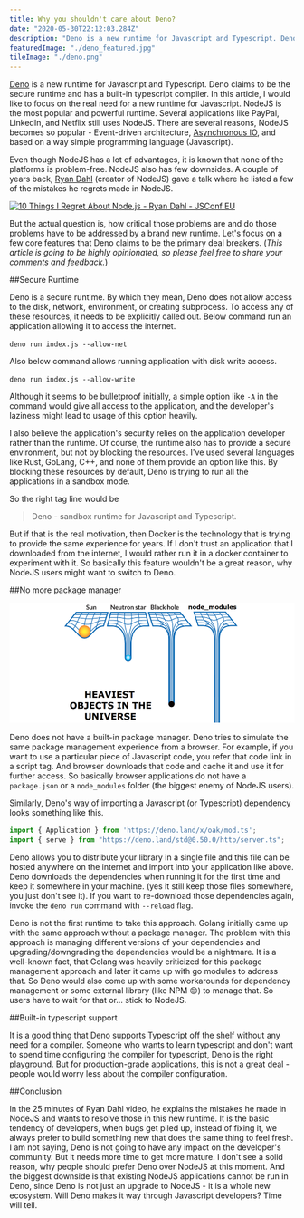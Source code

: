 ```yaml
---
title: Why you shouldn't care about Deno?
date: "2020-05-30T22:12:03.284Z"
description: "Deno is a new runtime for Javascript and Typescript. Deno claims to be a secure runtime and has a built-in typescript compiler. In this article, I would like to focus on the real need for a new runtime for Javascript."
featuredImage: "./deno_featured.jpg"
tileImage: "./deno.png"
---
```


[Deno](https://deno.land/) is a new runtime for Javascript and Typescript. Deno claims to be the secure runtime and has a built-in typescript compiler. In this article, I would like to focus on the real need for a new runtime for Javascript. NodeJS is the most popular and powerful runtime. Several applications like PayPal, LinkedIn, and Netflix still uses NodeJS. There are several reasons, NodeJS becomes so popular - Event-driven architecture, [Asynchronous IO](https://www.jawahar.tech/blog/javascript-asynchronous-programming), and based on a way simple programming language (Javascript). 

Even though NodeJS has a lot of advantages, it is known that none of the platforms is problem-free. NodeJS also has few downsides. A couple of years back, [Ryan Dahl](https://github.com/ry) (creator of NodeJS) gave a talk where he listed a few of the mistakes he regrets made in NodeJS. 

[![10 Things I Regret About Node.js - Ryan Dahl - JSConf EU](http://img.youtube.com/vi/M3BM9TB-8yA/0.jpg)](http://www.youtube.com/watch?v=M3BM9TB-8yA "10 Things I Regret About Node.js - Ryan Dahl - JSConf EU")

But the actual question is, how critical those problems are and do those problems have to be addressed by a brand new runtime. Let's focus on a few core features that Deno claims to be the primary deal breakers. (*This article is going to be highly opinionated, so please feel free to share your comments and feedback.*)

##Secure Runtime

Deno is a secure runtime. By which they mean, Deno does not allow access to the disk, network, environment, or creating subprocess. To access any of these resources, it needs to be explicitly called out. Below command run an application allowing it to access the internet.

`deno run index.js --allow-net`

Also below command allows running application with disk write access.

`deno run index.js --allow-write`

Although it seems to be bulletproof initially, a simple option like `-A` in the command would give all access to the application, and the developer's laziness might lead to usage of this option heavily.

I also believe the application's security relies on the application developer rather than the runtime. Of course, the runtime also has to provide a secure environment, but not by blocking the resources. I've used several languages like Rust, GoLang, C++, and none of them provide an option like this. By blocking these resources by default, Deno is trying to run all the applications in a sandbox mode. 

So the right tag line would be 
> Deno - sandbox runtime for Javascript and Typescript. 
 
 But if that is the real motivation, then Docker is the technology that is trying to provide the same experience for years. If I don't trust an application that I downloaded from the internet, I would rather run it in a docker container to experiment with it. So basically this feature wouldn't be a great reason, why NodeJS users might want to switch to Deno.

##No more package manager

![alt text](./node_modules.png "Logo Title Text 1")

Deno does not have a built-in package manager. Deno tries to simulate the same package management experience from a browser. For example, if you want to use a particular piece of Javascript code, you refer that code link in a script tag. And browser downloads that code and cache it and use it for further access. So basically browser applications do not have a `package.json` or a `node_modules` folder (the biggest enemy of NodeJS users).

Similarly, Deno's way of importing a Javascript (or Typescript) dependency looks something like this.

```javascript
import { Application } from 'https://deno.land/x/oak/mod.ts';
import { serve } from "https://deno.land/std@0.50.0/http/server.ts";
```

Deno allows you to distribute your library in a single file and this file can be hosted anywhere on the internet and import into your application like above. Deno downloads the dependencies when running it for the first time and keep it somewhere in your machine. (yes it still keep those files somewhere, you just don't see it). If you want to re-download those dependencies again, invoke the `deno run` command with `--reload` flag. 

Deno is not the first runtime to take this approach. Golang initially came up with the same approach without a package manager. The problem with this approach is managing different versions of your dependencies and upgrading/downgrading the dependencies would be a nightmare. It is a well-known fact, that Golang was heavily criticized for this package management approach and later it came up with go modules to address that. So Deno would also come up with some workarounds for dependency management or some external library (like NPM 😊) to manage that. So users have to wait for that or... stick to NodeJS.

##Built-in typescript support

It is a good thing that Deno supports Typescript off the shelf without any need for a compiler. Someone who wants to learn typescript and don't want to spend time configuring the compiler for typescript, Deno is the right playground. But for production-grade applications, this is not a great deal - people would worry less about the compiler configuration.

##Conclusion

In the 25 minutes of Ryan Dahl video, he explains the mistakes he made in NodeJS and wants to resolve those in this new runtime. It is the basic tendency of developers, when bugs get piled up, instead of fixing it, we always prefer to build something new that does the same thing to feel fresh. I am not saying, Deno is not going to have any impact on the developer's community. But it needs more time to get more mature. I don't see a solid reason, why people should prefer Deno over NodeJS at this moment. And the biggest downside is that existing NodeJS applications cannot be run in Deno, since Deno is not just an upgrade to NodeJS - it is a whole new ecosystem. Will Deno makes it way through Javascript developers? Time will tell.




